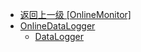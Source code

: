 - [返回上一级 [OnlineMonitor]](zh-CN/OnlineFunctions/OnlineMonitor/)
- [OnlineDataLogger](zh-CN/OnlineFunctions/OnlineMonitor/OnlineDataLogger/)
  - [DataLogger](zh-CN/OnlineFunctions/OnlineMonitor/OnlineDataLogger/DataLogger.md)
